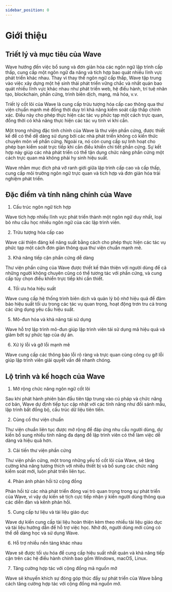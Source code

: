 ```yaml
---
sidebar_position: 0
---
```


# Giới thiệu

## Triết lý và mục tiêu của Wave

Wave hướng đến việc bổ sung và đơn giản hóa các ngôn ngữ lập trình cấp thấp, cung cấp một ngôn ngữ đa năng và tích hợp bao quát nhiều lĩnh vực phát triển khác nhau. Thay vì thay thế ngôn ngữ cấp thấp, Wave tập trung vào việc xây dựng một hệ sinh thái phát triển vững chắc và nhất quán bao quát nhiều lĩnh vực khác nhau như phát triển web, hệ điều hành, trí tuệ nhân tạo, blockchain, phần cứng, trình biên dịch, mạng, mã hóa, v.v.

Triết lý cốt lõi của Wave là cung cấp trừu tượng hóa cấp cao thông qua thư viện chuẩn mạnh mẽ đồng thời duy trì khả năng kiểm soát cấp thấp chính xác. Điều này cho phép thực hiện các tác vụ phức tạp một cách trực quan, đồng thời có khả năng thực hiện các tác vụ tinh vi khi cần.

Một trong những đặc tính chính của Wave là thư viện phần cứng, được thiết kế để có thể dễ dàng sử dụng bởi các nhà phát triển không có kiến thức chuyên môn về phần cứng. Ngoài ra, nó còn cung cấp sự linh hoạt cho phép bạn kiểm soát trực tiếp khi cần điều khiển chi tiết phần cứng. Sự kết hợp này giúp các nhà phát triển có thể tận dụng chức năng phần cứng một cách trực quan mà không phải hy sinh hiệu suất.

Wave nhằm mục đích phá vỡ ranh giới giữa lập trình cấp cao và cấp thấp, cung cấp môi trường ngôn ngữ trực quan và tích hợp và đơn giản hóa trải nghiệm phát triển.

## Đặc điểm và tính năng chính của Wave

1. Cấu trúc ngôn ngữ tích hợp

Wave tích hợp nhiều lĩnh vực phát triển thành một ngôn ngữ duy nhất, loại bỏ nhu cầu học nhiều ngôn ngữ của các lập trình viên.

2. Trừu tượng hóa cấp cao

Wave cải thiện đáng kể năng suất bằng cách cho phép thực hiện các tác vụ phức tạp một cách đơn giản thông qua thư viện chuẩn mạnh mẽ.

3. Khả năng tiếp cận phần cứng dễ dàng

Thư viện phần cứng của Wave được thiết kế thân thiện với người dùng để cả những người không chuyên cũng có thể tương tác với phần cứng, và cung cấp tùy chọn điều khiển trực tiếp khi cần thiết.

4. Tối ưu hóa hiệu suất

Wave cung cấp hệ thống trình biên dịch và quản lý bộ nhớ hiệu quả để đảm bảo hiệu suất tối ưu trong các tác vụ quan trọng, hoạt động trơn tru cả trong các ứng dụng yêu cầu hiệu suất.

5. Mô-đun hóa và khả năng tái sử dụng

Wave hỗ trợ lập trình mô-đun giúp lập trình viên tái sử dụng mã hiệu quả và giảm bớt sự phức tạp của dự án.

6. Xử lý lỗi và gỡ lỗi mạnh mẽ

Wave cung cấp các thông báo lỗi rõ ràng và trực quan cùng công cụ gỡ lỗi giúp lập trình viên giải quyết vấn đề nhanh chóng.

## Lộ trình và kế hoạch của Wave

1. Mở rộng chức năng ngôn ngữ cốt lõi

Sau khi phát hành phiên bản đầu tiên tập trung vào cú pháp và chức năng cơ bản, Wave dự định tiếp tục cập nhật với các tính năng như đối sánh mẫu, lập trình bất đồng bộ, cấu trúc dữ liệu tiên tiến.

2. Củng cố thư viện chuẩn

Thư viện chuẩn liên tục được mở rộng để đáp ứng nhu cầu người dùng, dự kiến bổ sung nhiều tính năng đa dạng để lập trình viên có thể làm việc dễ dàng và hiệu quả hơn.

3. Cải tiến thư viện phần cứng

Thư viện phần cứng, một trong những yếu tố cốt lõi của Wave, sẽ tăng cường khả năng tương thích với nhiều thiết bị và bổ sung các chức năng kiểm soát mới, luôn phát triển liên tục.

4. Phản ánh phản hồi từ cộng đồng

Phản hồi từ các nhà phát triển đóng vai trò quan trọng trong sự phát triển của Wave, vì vậy dự kiến sẽ tích cực tiếp nhận ý kiến người dùng thông qua các diễn đàn và kênh phản hồi.

5. Cung cấp tư liệu và tài liệu giáo dục

Wave dự kiến cung cấp tài liệu hoàn thiện kèm theo nhiều tài liệu giáo dục và tài liệu hướng dẫn để hỗ trợ việc học. Nhờ đó, người dùng mới cũng có thể dễ dàng học và sử dụng Wave.

6. Hỗ trợ nhiều nền tảng khác nhau

Wave sẽ được tối ưu hóa để cung cấp hiệu suất nhất quán và khả năng tiếp cận trên các hệ điều hành chính bao gồm Windows, macOS, Linux.

7. Tăng cường hợp tác với cộng đồng mã nguồn mở

Wave sẽ khuyến khích sự đóng góp thúc đẩy sự phát triển của Wave bằng cách tăng cường hợp tác với cộng đồng mã nguồn mở.